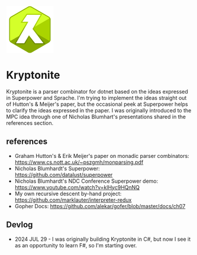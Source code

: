 ![Kryptonite Logo](https://raw.githubusercontent.com/marklauter/kryptonite/main/images/kryptonite.png "Kryptonite Logo")

# Kryptonite
Kryptonite is a parser combinator for dotnet based on the ideas expressed in Superpower and Sprache. 
I'm trying to implement the ideas straight out of Hutton's & Meijer's paper, 
but the occasional peek at Superpower helps to clarify the ideas expressed in the paper. 
I was originally introduced to the MPC idea through one of Nicholas Blumhart's presentations shared in the references section.

## references
- Graham Hutton's & Erik Meijer's paper on monadic parser combinators: https://www.cs.nott.ac.uk/~pszgmh/monparsing.pdf
- Nicholas Blumhardt's Superpower: https://github.com/datalust/superpower
- Nicholas Blumhardt's NDC Conference Superpower demo: https://www.youtube.com/watch?v=klHyc9HQnNQ
- My own recursive descent by-hand project: https://github.com/marklauter/interpreter-redux
- Gopher Docs: https://github.com/alekar/gofer/blob/master/docs/ch07

## Devlog
- 2024 JUL 29 - I was originally building Kryptonite in C#, but now I see it as an opportunity to learn F#, so I'm starting over.

